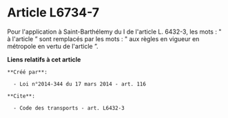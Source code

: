 # Article L6734-7

Pour l'application à Saint-Barthélemy du I de l'article L. 6432-3, les mots : " à l'article ” sont remplacés par les mots : "
aux règles en vigueur en métropole en vertu de l'article ”.

**Liens relatifs à cet article**

	**Créé par**:

	  - Loi n°2014-344 du 17 mars 2014 - art. 116

	**Cite**:

	  - Code des transports - art. L6432-3

